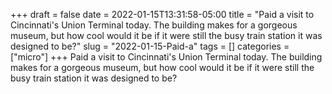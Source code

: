 +++draft = falsedate = 2022-01-15T13:31:58-05:00title = "Paid a visit to Cincinnati's Union Terminal today. The building makes for a gorgeous museum, but how cool would it be if it were still the busy train station it was designed to be?"slug = "2022-01-15-Paid-a"tags = []categories = ["micro"]+++Paid a visit to Cincinnati's Union Terminal today. The building makes for a gorgeous museum, but how cool would it be if it were still the busy train station it was designed to be?